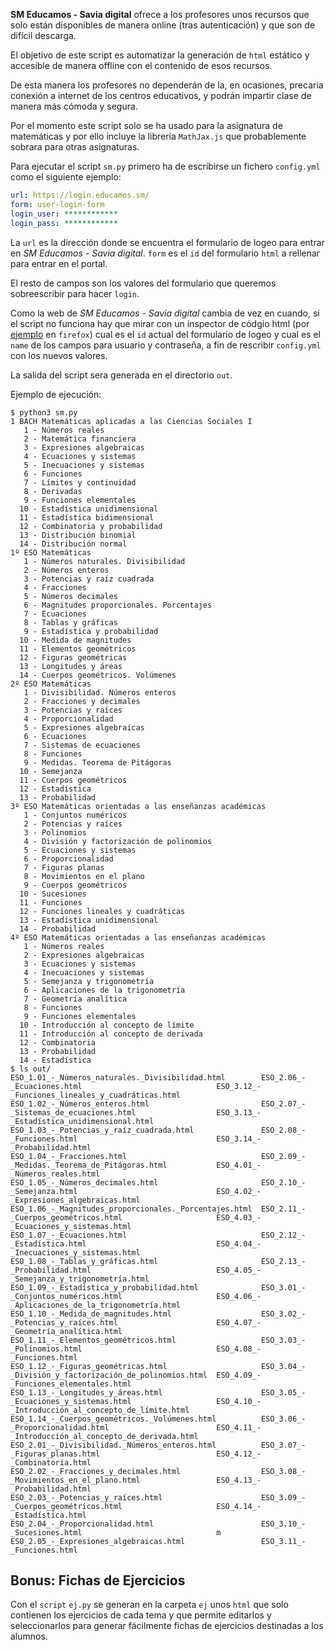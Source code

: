 **SM Educamos - Savia digital** ofrece a los profesores unos recursos que solo están
disponibles de manera online (tras autenticación) y que son de difícil
descarga.

El objetivo de este script es automatizar la generación de `html` estático
y accesible de manera offline con el contenido de esos recursos.

De esta manera los profesores no dependerán de la, en ocasiones,
precaria conexión a internet de los centros educativos, y podrán impartir
clase de manera más cómoda y segura.

Por el momento este script solo se ha usado para la asignatura de
matemáticas y por ello incluye la librería `MathJax.js` que probablemente
sobrara para otras asignaturas.

Para ejecutar el script `sm.py` primero ha de escribirse un fichero `config.yml`
como el siguiente ejemplo:

```yaml
url: https://login.educamos.sm/
form: user-login-form
login_user: ************
login_pass: ************
```

La `url` es la dirección donde se encuentra el formulario de logeo
para entrar en *SM Educamos - Savia digital*. `form` es el `id` del formulario `html`
a rellenar para entrar en el portal.

El resto de campos son los valores del formulario que queremos
sobreescribir para hacer `login`.

Como la web de *SM Educamos - Savia digital* cambia de vez en cuando, si el script no
funciona hay que mirar con un inspector de códgio html (por [ejemplo](firefox.png) en
`firefox`) cual es el `id` actual del formulario de logeo y cual es el
`name` de los campos para usuario y contraseña, a fin de rescribir
`config.yml` con los nuevos valores.

La salida del script sera generada en el directorio `out`.

Ejemplo de ejecución:

```console
$ python3 sm.py
1 BACH Matemáticas aplicadas a las Ciencias Sociales I
   1 - Números reales
   2 - Matemática financiera
   3 - Expresiones algebraicas
   4 - Ecuaciones y sistemas
   5 - Inecuaciones y sistemas
   6 - Funciones
   7 - Límites y continuidad
   8 - Derivadas
   9 - Funciones elementales
  10 - Estadística unidimensional
  11 - Estadística bidimensional
  12 - Combinatoria y probabilidad
  13 - Distribución binomial
  14 - Distribución normal
1º ESO Matemáticas
   1 - Números naturales. Divisibilidad
   2 - Números enteros
   3 - Potencias y raíz cuadrada
   4 - Fracciones
   5 - Números decimales
   6 - Magnitudes proporcionales. Porcentajes
   7 - Ecuaciones
   8 - Tablas y gráficas
   9 - Estadística y probabilidad
  10 - Medida de magnitudes
  11 - Elementos geométricos
  12 - Figuras geométricas
  13 - Longitudes y áreas
  14 - Cuerpos geométricos. Volúmenes
2º ESO Matemáticas
   1 - Divisibilidad. Números enteros
   2 - Fracciones y decimales
   3 - Potencias y raíces
   4 - Proporcionalidad
   5 - Expresiones algebraicas
   6 - Ecuaciones
   7 - Sistemas de ecuaciones
   8 - Funciones
   9 - Medidas. Teorema de Pitágoras
  10 - Semejanza
  11 - Cuerpos geométricos
  12 - Estadística
  13 - Probabilidad
3º ESO Matemáticas orientadas a las enseñanzas académicas
   1 - Conjuntos numéricos
   2 - Potencias y raíces
   3 - Polinomios
   4 - División y factorización de polinomios
   5 - Ecuaciones y sistemas
   6 - Proporcionalidad
   7 - Figuras planas
   8 - Movimientos en el plano
   9 - Cuerpos geométricos
  10 - Sucesiones
  11 - Funciones
  12 - Funciones lineales y cuadráticas
  13 - Estadística unidimensional
  14 - Probabilidad
4º ESO Matemáticas orientadas a las enseñanzas académicas
   1 - Números reales
   2 - Expresiones algebraicas
   3 - Ecuaciones y sistemas
   4 - Inecuaciones y sistemas
   5 - Semejanza y trigonometría
   6 - Aplicaciones de la trigonometría
   7 - Geometría analítica
   8 - Funciones
   9 - Funciones elementales
  10 - Introducción al concepto de límite
  11 - Introducción al concepto de derivada
  12 - Combinatoria
  13 - Probabilidad
  14 - Estadística
$ ls out/
ESO_1.01_-_Números_naturales._Divisibilidad.html        ESO_2.06_-_Ecuaciones.html                              ESO_3.12_-_Funciones_lineales_y_cuadráticas.html
ESO_1.02_-_Números_enteros.html                         ESO_2.07_-_Sistemas_de_ecuaciones.html                  ESO_3.13_-_Estadística_unidimensional.html
ESO_1.03_-_Potencias_y_raíz_cuadrada.html               ESO_2.08_-_Funciones.html                               ESO_3.14_-_Probabilidad.html
ESO_1.04_-_Fracciones.html                              ESO_2.09_-_Medidas._Teorema_de_Pitágoras.html           ESO_4.01_-_Números_reales.html
ESO_1.05_-_Números_decimales.html                       ESO_2.10_-_Semejanza.html                               ESO_4.02_-_Expresiones_algebraicas.html
ESO_1.06_-_Magnitudes_proporcionales._Porcentajes.html  ESO_2.11_-_Cuerpos_geométricos.html                     ESO_4.03_-_Ecuaciones_y_sistemas.html
ESO_1.07_-_Ecuaciones.html                              ESO_2.12_-_Estadística.html                             ESO_4.04_-_Inecuaciones_y_sistemas.html
ESO_1.08_-_Tablas_y_gráficas.html                       ESO_2.13_-_Probabilidad.html                            ESO_4.05_-_Semejanza_y_trigonometría.html
ESO_1.09_-_Estadística_y_probabilidad.html              ESO_3.01_-_Conjuntos_numéricos.html                     ESO_4.06_-_Aplicaciones_de_la_trigonometría.html
ESO_1.10_-_Medida_de_magnitudes.html                    ESO_3.02_-_Potencias_y_raíces.html                      ESO_4.07_-_Geometría_analítica.html
ESO_1.11_-_Elementos_geométricos.html                   ESO_3.03_-_Polinomios.html                              ESO_4.08_-_Funciones.html
ESO_1.12_-_Figuras_geométricas.html                     ESO_3.04_-_División_y_factorización_de_polinomios.html  ESO_4.09_-_Funciones_elementales.html
ESO_1.13_-_Longitudes_y_áreas.html                      ESO_3.05_-_Ecuaciones_y_sistemas.html                   ESO_4.10_-_Introducción_al_concepto_de_límite.html
ESO_1.14_-_Cuerpos_geométricos._Volúmenes.html          ESO_3.06_-_Proporcionalidad.html                        ESO_4.11_-_Introducción_al_concepto_de_derivada.html
ESO_2.01_-_Divisibilidad._Números_enteros.html          ESO_3.07_-_Figuras_planas.html                          ESO_4.12_-_Combinatoria.html
ESO_2.02_-_Fracciones_y_decimales.html                  ESO_3.08_-_Movimientos_en_el_plano.html                 ESO_4.13_-_Probabilidad.html
ESO_2.03_-_Potencias_y_raíces.html                      ESO_3.09_-_Cuerpos_geométricos.html                     ESO_4.14_-_Estadística.html
ESO_2.04_-_Proporcionalidad.html                        ESO_3.10_-_Sucesiones.html                              m
ESO_2.05_-_Expresiones_algebraicas.html                 ESO_3.11_-_Funciones.html
```

## Bonus: Fichas de Ejercicios

Con el `script` `ej.py` se generan en la carpeta `ej` unos `html` que solo contienen los ejercicios de cada tema y que permite editarlos y seleccionarlos para generar fácilmente fichas de ejercicios destinadas a los alumnos.
